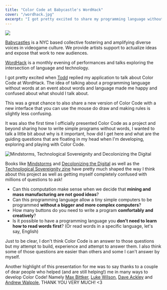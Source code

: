 ```yaml
---
title: "Color Code at Babycastle's WordHack"
cover: "/wordhack.jpg"
excerpt: "I got pretty excited to share my programming language without words at an event about words and language! It was a great chance to also share a new version of Color Code and say thanks to people who helped me along the way."
---
```


[![](wordhack.jpg)](https://www.twitch.tv/videos/1059472189)

[Babycastles](https://www.babycastles.com/) is a NYC based collective fostering and amplifying diverse voices in videogame culture. We provide artists support to actualize ideas and expose that work to new audiences.

[WordHack](https://toddwords.com/wordhack/) is a monthly evening of performances and talks exploring the intersection of language and technology.

I got pretty excited when [Todd](https://toddwords.com/) replied my application to talk about Color Code at WordHack. The idea of talking about a programming language without words at an event about words and language made me happy and confused about what should I talk about.

This was a great chance to also share a new version of Color Code with a new interface that you can use the mouse do draw and making rules is slightly less confusing.

It was also the first time I officially presented Color Code as a project and beyond sharing how to write simple programs without words, I wanted to talk a little bit about why is it important, how did I get here and what are the guiding questions that are floating in my head when I'm developing, exploring and playing with Color Code.

![Mindstorms, Technological Sovereignity and Decolonizing the Digital](wordhack_bookcovers.png)

Books like [Mindstorms](https://en.wikipedia.org/wiki/Mindstorms_(book)) and [Decolonizing the Digital](http://ojs.decolonising.digital/index.php/decolonising_digital/issue/view/DecolonisingTheDigital) as well as the [Technological Sovereignity zine](https://sobtec.gitbooks.io/sobtec2/content/en/) have pretty much shaped the way I think about this project as well as getting myself completely confused with millions of questions to ask!

- Can this computation make sense when we decide that **mining and mass manufacturing are not good ideas**?
- Can this programming language allow a tiny simple computers to be programmed **without a bigger and more complex computers**?
- How many buttons do you need to write a program **comfortably and creatively**?
- Is it possible to have a programming language you **don’t need to learn how to read words first**? (Or read words in a specific language, let's say, English)

Just to be clear, I don't think Color Code is an answer to those questions but my attempt to build, experience and attempt to answer them. I also think some of those questions are easier than others and some I can't answer by myself.

Another highlight of this presentation for me was to say thanks to a couple of dear people who helped (and are still helping!) me in many ways to develop Color Code! Namely [Max Bittker](http://maxbittker.com), [Luke Wilson](http://patreon.com/todepond), [Dave Ackley](www.livingcomputation.org) and [Andrew Walpole](https://andrewwalpole.com/), THANK YOU VERY MUCH! <3

